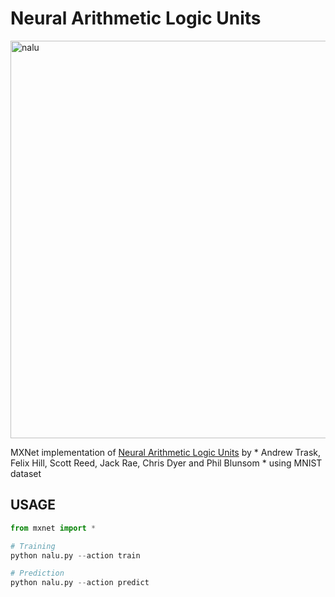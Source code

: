 # Neural Arithmetic Logic Units

<img width="636" alt="nalu" src="https://user-images.githubusercontent.com/4949778/43858491-d228e740-9b6b-11e8-82ad-f4cd8f48d01c.png">

MXNet implementation of [Neural Arithmetic Logic Units](https://arxiv.org/abs/1808.00508) by * Andrew Trask, Felix Hill, Scott Reed, Jack Rae, Chris Dyer and Phil Blunsom * using MNIST dataset 

## USAGE

```python
from mxnet import *

# Training
python nalu.py --action train

# Prediction
python nalu.py --action predict
```
